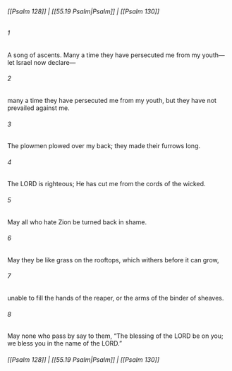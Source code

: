 
###### [[Psalm 128]] | [[55.19 Psalm|Psalm]] | [[Psalm 130]]

###### 1
A song of ascents. Many a time they have persecuted me from my youth—let Israel now declare—
###### 2
many a time they have persecuted me from my youth, but they have not prevailed against me.
###### 3
The plowmen plowed over my back; they made their furrows long.
###### 4
The LORD is righteous; He has cut me from the cords of the wicked.
###### 5
May all who hate Zion be turned back in shame.
###### 6
May they be like grass on the rooftops, which withers before it can grow,
###### 7
unable to fill the hands of the reaper, or the arms of the binder of sheaves.
###### 8
May none who pass by say to them, “The blessing of the LORD be on you; we bless you in the name of the LORD.”

###### [[Psalm 128]] | [[55.19 Psalm|Psalm]] | [[Psalm 130]]
